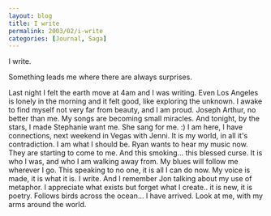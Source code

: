 ```yaml
---
layout: blog
title: I write
permalink: 2003/02/i-write
categories: [Journal, Saga]
---
```


I write.

Something leads me where there are always surprises.

Last night I felt the earth move at 4am and I was writing. Even Los Angeles is lonely in the morning and it felt good, like exploring the unknown. I awake to find myself not very far from beauty, and I am proud. Joseph Arthur, no better than me. My songs are becoming small miracles.
And tonight, by the stars, I made Stephanie want me. She sang for me. :)
I am here, I have connections, next weekend in Vegas with Jenni. It is my world, in all it's contradiction. I am what I should be. Ryan wants to hear my music now. They are starting to come to me.
And this smoking… this blessed curse.
It is who I was, and who I am walking away from. My blues will follow me wherever I go. This speaking to no one, it is all I can do now. My voice is made, it is what it is. I write.
And I remember Jon talking about my use of metaphor. I appreciate what exists but forget what I create.. it is new, it is poetry. Follows birds across the ocean… I have arrived.
Look at me, with my arms around the world.
